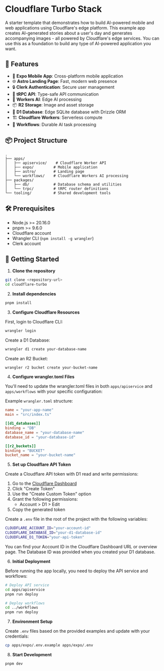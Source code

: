 # Cloudflare Turbo Stack

A starter template that demonstrates how to build AI-powered mobile and web applications using Cloudflare's edge platform. This example app creates AI-generated stories about a user's day and generates accompanying images - all powered by Cloudflare's edge services. You can use this as a foundation to build any type of AI-powered application you want.

## 🚀 Features

- 📱 **Expo Mobile App**: Cross-platform mobile application
- 🌐 **Astro Landing Page**: Fast, modern web presence
- 🔒 **Clerk Authentication**: Secure user management
- 🔄 **tRPC API**: Type-safe API communication
- 🤖 **Workers AI**: Edge AI processing
- 📦 **R2 Storage**: Image and asset storage
- 💾 **D1 Database**: Edge SQLite database with Drizzle ORM
- 🏗️ **Cloudflare Workers**: Serverless compute
- 🔄 **Workflows**: Durable AI task processing

## 📦 Project Structure

```
.
├── apps/
│   ├── apiservice/    # Cloudflare Worker API
│   ├── expo/         # Mobile application
│   ├── astro/        # Landing page
│   └── workflows/    # Cloudflare Workers AI processing
├── packages/
│   ├── db/           # Database schema and utilities
│   └── trpc/         # tRPC router definitions
└── tooling/          # Shared development tools
```

## 🛠️ Prerequisites

- Node.js >= 20.16.0
- pnpm >= 9.6.0
- Cloudflare account
- Wrangler CLI (`npm install -g wrangler`)
- Clerk account

## 🚀 Getting Started

1. **Clone the repository**

```bash
git clone <repository-url>
cd cloudflare-turbo
```

2. **Install dependencies**

```bash
pnpm install
```

3. **Configure Cloudflare Resources**

First, login to Cloudflare CLI:
```bash
wrangler login
```

Create a D1 Database:
```bash
wrangler d1 create your-database-name
```

Create an R2 Bucket:
```bash
wrangler r2 bucket create your-bucket-name
```

4. **Configure wrangler.toml Files**

You'll need to update the wrangler.toml files in both `apps/apiservice` and `apps/workflows` with your specific configuration:

Example `wrangler.toml` structure:
```toml
name = "your-app-name"
main = "src/index.ts"

[[d1_databases]]
binding = "DB"
database_name = "your-database-name"
database_id = "your-database-id"

[[r2_buckets]]
binding = "BUCKET"
bucket_name = "your-bucket-name"
```

5. **Set up Cloudflare API Token**

Create a Cloudflare API token with D1 read and write permissions:

1. Go to the [Cloudflare Dashboard](https://dash.cloudflare.com/profile/api-tokens)
2. Click "Create Token"
3. Use the "Create Custom Token" option
4. Grant the following permissions:
   - Account > D1 > Edit
5. Copy the generated token

Create a `.env` file in the root of the project with the following variables:
```bash
CLOUDFLARE_ACCOUNT_ID="your-account-id"
CLOUDFLARE_DATABASE_ID="your-d1-database-id"
CLOUDFLARE_D1_TOKEN="your-api-token"
```

You can find your Account ID in the Cloudflare Dashboard URL or overview page.
The Database ID was provided when you created your D1 database.

6. **Initial Deployment**

Before running the app locally, you need to deploy the API service and workflows:

```bash
# Deploy API service
cd apps/apiservice
pnpm run deploy

# Deploy workflows
cd ../workflows
pnpm run deploy
```

7. **Environment Setup**

Create `.env` files based on the provided examples and update with your credentials:
```bash
cp apps/expo/.env.example apps/expo/.env
```

8. **Start Development**

```bash
pnpm dev
```